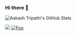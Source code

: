 ### Hi there 👋

![Aakash Tripathi's GitHub Stats](https://github-readme-stats.vercel.app/api?username=aakash-tripathi&show_icons=true&theme=highcontrast&count_private=true&hide=stars,issues&include_all_commits=1)

[<img src="http://www.google.com.au/images/nav_logo7.png">](http://google.com.au/)
[![Foo](http://www.google.com.au/images/nav_logo7.png)](http://google.com.au/)
